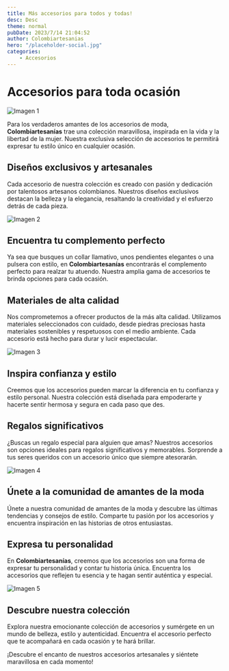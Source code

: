 ```yaml
---
title: Más accesorios para todos y todas!
desc: Desc
theme: normal
pubDate: 2023/7/14 21:04:52
author: Colombiartesanias
hero: "/placeholder-social.jpg"
categories:
    - Accesorios
---
```


# Accesorios para toda ocasión

![Imagen 1](https://picsum.photos/400/200)

Para los verdaderos amantes de los accesorios de moda, **Colombiartesanías** trae una colección maravillosa, inspirada en la vida y la libertad de la mujer. Nuestra exclusiva selección de accesorios te permitirá expresar tu estilo único en cualquier ocasión.

## Diseños exclusivos y artesanales

Cada accesorio de nuestra colección es creado con pasión y dedicación por talentosos artesanos colombianos. Nuestros diseños exclusivos destacan la belleza y la elegancia, resaltando la creatividad y el esfuerzo detrás de cada pieza.

![Imagen 2](https://picsum.photos/300/200)

## Encuentra tu complemento perfecto

Ya sea que busques un collar llamativo, unos pendientes elegantes o una pulsera con estilo, en **Colombiartesanías** encontrarás el complemento perfecto para realzar tu atuendo. Nuestra amplia gama de accesorios te brinda opciones para cada ocasión.

## Materiales de alta calidad

Nos comprometemos a ofrecer productos de la más alta calidad. Utilizamos materiales seleccionados con cuidado, desde piedras preciosas hasta materiales sostenibles y respetuosos con el medio ambiente. Cada accesorio está hecho para durar y lucir espectacular.

![Imagen 3](https://picsum.photos/350/250)

## Inspira confianza y estilo

Creemos que los accesorios pueden marcar la diferencia en tu confianza y estilo personal. Nuestra colección está diseñada para empoderarte y hacerte sentir hermosa y segura en cada paso que des.

## Regalos significativos

¿Buscas un regalo especial para alguien que amas? Nuestros accesorios son opciones ideales para regalos significativos y memorables. Sorprende a tus seres queridos con un accesorio único que siempre atesorarán.

![Imagen 4](https://picsum.photos/350/200)

## Únete a la comunidad de amantes de la moda

Únete a nuestra comunidad de amantes de la moda y descubre las últimas tendencias y consejos de estilo. Comparte tu pasión por los accesorios y encuentra inspiración en las historias de otros entusiastas.

## Expresa tu personalidad

En **Colombiartesanías**, creemos que los accesorios son una forma de expresar tu personalidad y contar tu historia única. Encuentra los accesorios que reflejen tu esencia y te hagan sentir auténtica y especial.

![Imagen 5](https://picsum.photos/400/250)

## Descubre nuestra colección

Explora nuestra emocionante colección de accesorios y sumérgete en un mundo de belleza, estilo y autenticidad. Encuentra el accesorio perfecto que te acompañará en cada ocasión y te hará brillar.

¡Descubre el encanto de nuestros accesorios artesanales y siéntete maravillosa en cada momento!
